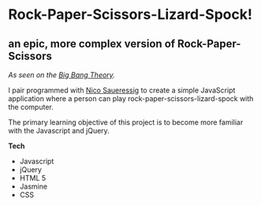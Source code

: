 Rock-Paper-Scissors-Lizard-Spock!
===
an epic, more complex version of Rock-Paper-Scissors
---	
*As seen on the [Big Bang Theory].*

I pair programmed with [Nico Saueressig] to create a simple JavaScript application where a person can play rock-paper-scissors-lizard-spock with the computer.

The primary learning objective of this project is to become more familiar with the Javascript and jQuery.

**Tech**

* Javascript
* jQuery
* HTML 5
* Jasmine
* CSS

[Big Bang Theory]:https://www.youtube.com/watch?v=iapcKVn7DdY
[Nico Saueressig]: https://github.com/NicoSa